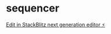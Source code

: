 # sequencer

[Edit in StackBlitz next generation editor ⚡️](https://stackblitz.com/~/github.com/viniciuscury/sequencer)